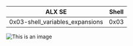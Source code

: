 
|   ALX SE  |   Shell  |
| :--------: | -------- |
|0x03-shell_variables_expansions      | 0x03      |
  ![This is an image](https://myoctocat.com/assets/images/base-octocat.svg) 
